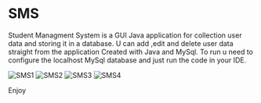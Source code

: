 # SMS
Student Managment System is a GUI Java application for collection user data and storing it in a database.
U can add ,edit and delete user data straight from the application
Created with Java and MySql.
To run u need to configure the localhost MySql database and just run the code in your IDE.




![SMS1](https://user-images.githubusercontent.com/103357132/162614910-020c1acf-8674-4663-a2a0-915f2110de73.jpg)
![SMS2](https://user-images.githubusercontent.com/103357132/162614913-67c22199-720a-449b-8401-93307652a08a.jpg)
![SMS3](https://user-images.githubusercontent.com/103357132/162614916-b8dcdce2-3952-410b-87f9-0c75eb0e7ecc.jpg)
![SMS4](https://user-images.githubusercontent.com/103357132/162614920-71c8b09d-f4c3-40e4-a76f-51ddc1313f26.jpg)


Enjoy 
